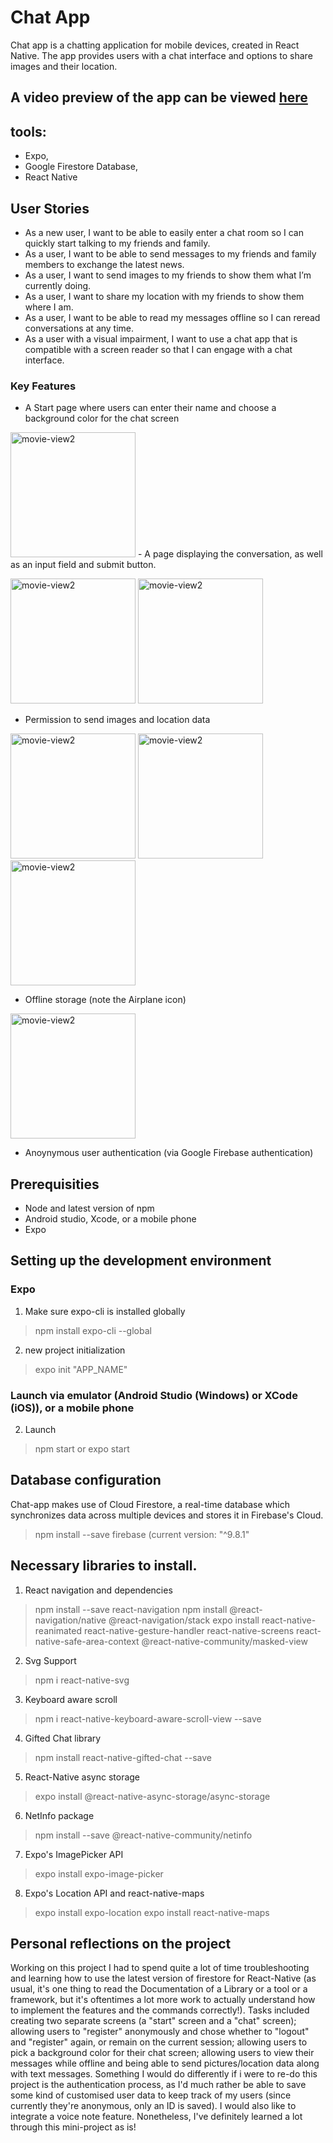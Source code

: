 # Chat App
Chat app is a chatting application for mobile devices, created in React Native. The app provides users with a chat interface and options to share images and their location.

## A video preview of the app can be viewed [here](https://drive.google.com/file/d/1Yba7y0Waq7wAd0oYgheSY2jbW37B1PeK/view?usp=sharing)
## tools: 
- Expo, 
- Google Firestore Database, 
- React Native

## User Stories
- As a new user, I want to be able to easily enter a chat room so I can quickly start talking to my
friends and family.
- As a user, I want to be able to send messages to my friends and family members to exchange
the latest news.
- As a user, I want to send images to my friends to show them what I’m currently doing.
- As a user, I want to share my location with my friends to show them where I am.
- As a user, I want to be able to read my messages offline so I can reread conversations at any
time.
- As a user with a visual impairment, I want to use a chat app that is compatible with a screen
reader so that I can engage with a chat interface.

### Key Features
- A Start page where users can enter their name and choose a background color for the chat screen
<img src="assets/images_readme/start.jpg" height="auto" width="200" alt="movie-view2">
- A page displaying the conversation, as well as an input field and submit button.

<img src="assets/images_readme/chat_purple.jpg" height="auto" width="200" alt="movie-view2">    <img src="assets/images_readme/chat_1.jpg" height="auto" width="200" alt="movie-view2">
 
- Permission to send images and location data

<img src="assets/images_readme/permissions1.jpg" height="auto" width="200" alt="movie-view2"> <img src="assets/images_readme/permissions2.jpg" height="auto" width="200" alt="movie-view2"> <img src="assets/images_readme/permissions3.jpg" height="auto" width="200" alt="movie-view2">

- Offline storage (note the Airplane icon)
<img src="assets/images_readme/chat_send_location.jpg" height="auto" width="200" alt="movie-view2">

- Anoynymous user authentication (via Google Firebase authentication)

## Prerequisities
- Node and latest version of npm
- Android studio, Xcode, or a mobile phone
- Expo 

## Setting up the development environment 
### Expo
1) Make sure expo-cli is installed globally
>npm install expo-cli --global
2) new project initialization
>expo init "APP_NAME"

### Launch via emulator (Android Studio (Windows) or XCode (iOS)), or a mobile phone
2) Launch
>npm start
or 
>expo start

## Database configuration
Chat-app makes use of Cloud Firestore, a real-time database which synchronizes data across multiple devices and stores it in Firebase's Cloud. 
>npm install --save firebase
(current version: "^9.8.1"

## Necessary libraries to install.
1) React navigation and dependencies
>npm install --save react-navigation
>npm install @react-navigation/native @react-navigation/stack
>expo install react-native-reanimated react-native-gesture-handler react-native-screens react-native-safe-area-context @react-native-community/masked-view

2) Svg Support
>npm i react-native-svg

3) Keyboard aware scroll
>npm i react-native-keyboard-aware-scroll-view --save

4) Gifted Chat library
>npm install react-native-gifted-chat --save

5) React-Native async storage
>expo install @react-native-async-storage/async-storage

6) NetInfo package
>npm install --save @react-native-community/netinfo

7) Expo's ImagePicker API 
>expo install expo-image-picker

8) Expo's Location API and react-native-maps
>expo install expo-location
>expo install react-native-maps

## Personal reflections on the project
Working on this project I had to spend quite a lot of time troubleshooting and learning how to use the latest version of firestore for React-Native (as usual, it's one thing to read the Documentation of a Library or a tool or a framework, but it's oftentimes a lot more work to actually understand how to implement the features and the commands correctly!). Tasks included creating two separate screens (a "start" screen and a "chat" screen); allowing users to "register" anonymously and chose whether to "logout" and "register" again, or remain on the current session; allowing users to pick a background color for their chat screen; allowing users to view their messages while offline and being able to send pictures/location data along with text messages.
Something I would do differently if i were to re-do this project is the authentication process, as I'd much rather be able to save some kind of customised user data to keep track of my users (since currently they're anonymous, only an ID is saved). I would also like to integrate a voice note feature. Nonetheless, I've definitely learned a lot through this mini-project as is! 
